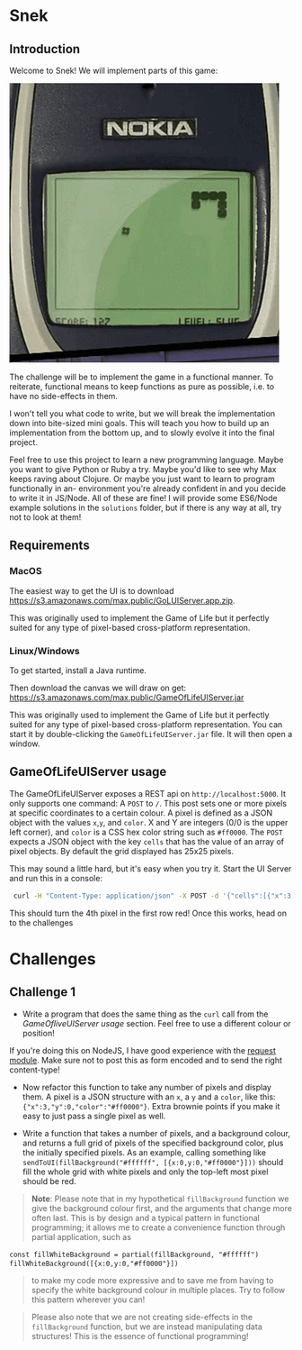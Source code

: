 # Snek

## Introduction

Welcome to Snek! We will implement parts of this game:

![I spent a lot of my high school years doing this](assets/snek-nokia.gif)

The challenge will be to implement the game in a functional manner. To reiterate, functional means to keep functions as pure as possible, i.e. to have no side-effects in them.

I won't tell you what code to write, but we will break the implementation down into bite-sized mini goals. This will teach you how to build up an implementation from the bottom up, and to slowly evolve it into the final project.

Feel free to use this project to learn a new programming language. Maybe you want to give Python or Ruby a try. Maybe you'd like to see why Max keeps raving about Clojure. Or maybe you just want to learn to program functionally in an- environment you're already confident in and you decide to write it in JS/Node. All of these are fine! I will provide some ES6/Node example solutions in the `solutions` folder, but if there is any way at all, try not to look at them!

## Requirements

### MacOS

The easiest way to get the UI is to download <https://s3.amazonaws.com/max.public/GoLUIServer.app.zip>.

This was originally used to implement the Game of Life but it perfectly suited for any type of pixel-based cross-platform representation.


### Linux/Windows

To get started, install a Java runtime.

Then download the canvas we will draw on get: <https://s3.amazonaws.com/max.public/GameOfLifeUIServer.jar>

This was originally used to implement the Game of Life but it perfectly suited for any type of pixel-based cross-platform representation.
You can start it by double-clicking the `GameOfLifeUIServer.jar` file. It will then open a window.

## GameOfLifeUIServer usage
The GameOfLifeUIServer exposes a REST api on `http://localhost:5000`. It only supports one command: A `POST` to `/`. This post sets one or more pixels at specific coordinates to a certain colour. A pixel is defined as a JSON object with the values `x`,`y`, and `color`. X and Y are integers (0/0 is the upper left corner), and `color` is a CSS hex color string such as `#ff0000`. The `POST` expects a JSON object with the key `cells` that has the value of an array of pixel objects. By default the grid displayed has 25x25 pixels.

This may sound a little hard, but it's easy when you try it. Start the UI Server and run this in a console:

```sh
 curl -H "Content-Type: application/json" -X POST -d '{"cells":[{"x":3,"y":0,"color":"#ff0000"}]}' http://localhost:5000/
```

This should turn the 4th pixel in the first row red! Once this works, head on to the challenges

# Challenges

## Challenge 1

- Write a program that does the same thing as the `curl` call from the *GameOfliveUIServer usage* section. Feel free to use a different colour or position!

If you're doing this on NodeJS, I have good experience with the [request module](https://github.com/request/request). Make sure not to post this as form encoded and to send the right content-type!

- Now refactor this function to take any number of pixels and display them. A pixel is a JSON structure with an `x`, a `y` and a `color`, like this: `{"x":3,"y":0,"color":"#ff0000"}`. Extra brownie points if you make it easy to just pass a single pixel as well.

- Write a function that takes a number of pixels, and a background colour, and returns a full grid of pixels of the specified background color, plus the initially specified pixels.
As an example, calling something like `sendToUI(fillBackground("#ffffff", [{x:0,y:0,"#ff0000"}]))` should fill the whole grid with white pixels and only the top-left most pixel should be red.

> **Note**: Please note that in my hypothetical `fillBackground` function we give the background colour first, and the arguments that change more often last. This is by design and a typical pattern in functional programming; it allows me to create a convenience function through partial application, such as
```
const fillWhiteBackground = partial(fillBackground, "#ffffff")
fillWhiteBackground([{x:0,y:0,"#ff0000"}])
```
> to make my code more expressive and to save me from having to specify the white background colour in multiple places. Try to follow this pattern wherever you can!

> Please also note that we are not creating side-effects in the `fillBackground` function, but we are instead manipulating data structures! This is the essence of functional programming!
